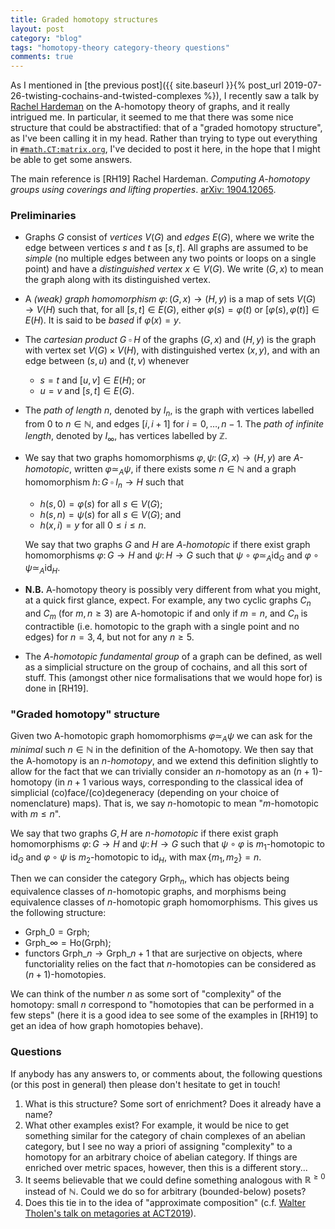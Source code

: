 ```yaml
---
title: Graded homotopy structures
layout: post
category: "blog"
tags: "homotopy-theory category-theory questions"
comments: true
---
```


As I mentioned in [the previous post]({{ site.baseurl }}{% post_url 2019-07-26-twisting-cochains-and-twisted-complexes %}), I recently saw a talk by [Rachel Hardeman](http://math.ucalgary.ca/math_unitis/profiles/1-7046986) on the A-homotopy theory of graphs, and it really intrigued me. In particular, it seemed to me that there was some nice structure that could be abstractified: that of a "graded homotopy structure", as I've been calling it in my head. Rather than trying to type out everything in [`#math.CT:matrix.org`](https://www.matrix.to/#/#math.CT:matrix.org), I've decided to post it here, in the hope that I might be able to get some answers.

<!--more-->

The main reference is \[RH19\] Rachel Hardeman. _Computing A-homotopy groups using coverings and lifting properties_. [arXiv: 1904.12065](https://arxiv.org/abs/1904.12065).

### Preliminaries

- Graphs $G$ consist of _vertices_ $V(G)$ and _edges_ $E(G)$, where we write the edge between vertices $s$ and $t$ as $[s,t]$. All graphs are assumed to be _simple_ (no multiple edges between any two points or loops on a single point) and have a _distinguished vertex_ $x\in V(G)$. We write $(G,x)$ to mean the graph along with its distinguished vertex.
- A _(weak) graph homomorphism_ $\varphi\colon (G,x)\to(H,y)$ is a map of sets $V(G)\to V(H)$ such that, for all $[s,t]\in E(G)$, either $\varphi(s)=\varphi(t)$ or $[\varphi(s),\varphi(t)]\in E(H)$. It is said to be _based_ if $\varphi(x)=y$.
- The _cartesian product_ $G\mathbin{\square} H$ of the graphs $(G,x)$ and $(H,y)$ is the graph with vertex set $V(G)\times V(H)$, with distinguished vertex $(x,y)$, and with an edge between $(s,u)$ and $(t,v)$ whenever
    + $s=t$ and $[u,v]\in E(H)$; or
    + $u=v$ and $[s,t]\in E(G)$.
- The _path of length $n$_, denoted by $I_n$, is the graph with vertices labelled from $0$ to $n\in\mathbb{N}$, and edges $[i,i+1]$ for $i=0,\ldots,n-1$. The _path of infinite length_, denoted by $I_\infty$, has vertices labelled by $\mathbb{Z}$.
- We say that two graphs homomorphisms $\varphi,\psi\colon(G,x)\to(H,y)$ are _A-homotopic_, written $\varphi\simeq_A\psi$, if there exists some $n\in\mathbb{N}$ and a graph homomorphism $h\colon G\mathbin{\square} I_n\to H$ such that
    + $h(s,0) = \varphi(s)$ for all $s\in V(G)$;
    + $h(s,n) = \psi(s)$ for all $s\in V(G)$; and
    + $h(x,i)=y$ for all $0\leqslant i\leqslant n$.
    
    We say that two graphs $G$ and $H$ are _A-homotopic_ if there exist graph homomorphisms $\varphi\colon G\to H$ and $\psi\colon H\to G$ such that $\psi\circ\varphi\simeq_A\operatorname{id}_G$ and $\varphi\circ\psi\simeq_A\operatorname{id}_H$.
- **N.B.** A-homotopy theory is possibly very different from what you might, at a quick first glance, expect. For example, any two cyclic graphs $C_n$ and $C_m$ (for $m,n\geqslant 3$) are A-homotopic if and only if $m=n$, and $C_n$ is contractible (i.e. homotopic to the graph with a single point and no edges) for $n=3,4$, but not for any $n\geqslant 5$.
- The _A-homotopic fundamental group_ of a graph can be defined, as well as a simplicial structure on the group of cochains, and all this sort of stuff. This (amongst other nice formalisations that we would hope for) is done in \[RH19\].

### "Graded homotopy" structure

Given two A-homotopic graph homomorphisms $\varphi\simeq_A\psi$ we can ask for the _minimal_ such $n\in\mathbb{N}$ in the definition of the A-homotopy. We then say that the A-homotopy is an _$n$-homotopy_, and we extend this definition slightly to allow for the fact that we can trivially consider an $n$-homotopy as an $(n+1)$-homotopy (in $n+1$ various ways, corresponding to the classical idea of simplicial (co)face/(co)degeneracy (depending on your choice of nomenclature) maps). That is, we say $n$-homotopic to mean "$m$-homotopic with $m\leqslant n$".

We say that two graphs $G,H$ are _$n$-homotopic_ if there exist graph homomorphisms $\varphi\colon G\to H$ and $\psi\colon H\to G$ such that $\psi\circ\varphi$ is $m_1$-homotopic to $\operatorname{id}_G$ and $\varphi\circ\psi$ is $m_2$-homotopic to $\operatorname{id}_H$, with $\operatorname{max}\{m_1,m_2\}=n$.

Then we can consider the category $\mathsf{Grph}_n$, which has objects being equivalence classes of $n$-homotopic graphs, and morphisms being equivalence classes of $n$-homotopic graph homomorphisms. This gives us the following structure:

- $\mathsf{Grph}\_0 = \mathsf{Grph}$;
- $\mathsf{Grph}\_\infty = \mathrm{Ho}(\mathsf{Grph})$;
- functors $\mathsf{Grph}\_n \to \mathsf{Grph}\_{n+1}$ that are surjective on objects, where functoriality relies on the fact that $n$-homotopies can be considered as $(n+1)$-homotopies.

We can think of the number $n$ as some sort of "complexity" of the homotopy: small $n$ correspond to "homotopies that can be performed in a few steps" (here it is a good idea to see some of the examples in \[RH19\] to get an idea of how graph homotopies behave).

### Questions

If anybody has any answers to, or comments about, the following questions (or this post in general) then please don't hesitate to get in touch!

1. What is this structure? Some sort of enrichment? Does it already have a name?
2. What other examples exist? For example, it would be nice to get something similar for the category of chain complexes of an abelian category, but I see no way a priori of assigning "complexity" to a homotopy for an arbitrary choice of abelian category. If things are enriched over metric spaces, however, then this is a different story...
3. It seems believable that we could define something analogous with $\mathbb{R}^{\geqslant0}$ instead of $\mathbb{N}$. Could we do so for arbitrary (bounded-below) posets?
4. Does this tie in to the idea of "approximate composition" (c.f. [Walter Tholen's talk on metagories at ACT2019](http://www.cs.ox.ac.uk/ACT2019/preproceedings/Walter%20Tholen%20Approximate%20composition%20(revised).pdf)).

